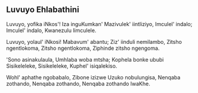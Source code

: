 ## Luvuyo Ehlabathini

Luvuyo, yofika iNkos'! Iza inguKumkan'
Mazivulek' iintliziyo, Imculel' indalo;
Imculel' indalo, Kwanezulu limculele.

Luvuyo, yolaul' iNkosi! Mabavum' abantu;
Ziz' iinduli nemilambo, Zitsho ngentlokoma,
Zitsho ngentlokoma, Ziphinde zitsho ngengoma.

'Sono asinakulaula, Umhlaba woba mtsha;
Kophela bonke ububi Sisikeleleke,
Sisikeleleke, Kuphel' isiqalekiso.

Wohl' aphathe ngobabalo, Zibone izizwe
Uzuko nobulungisa, Nenqaba zothando,
Nenqaba zothando, Nenqaba zothando lwaKhe.

